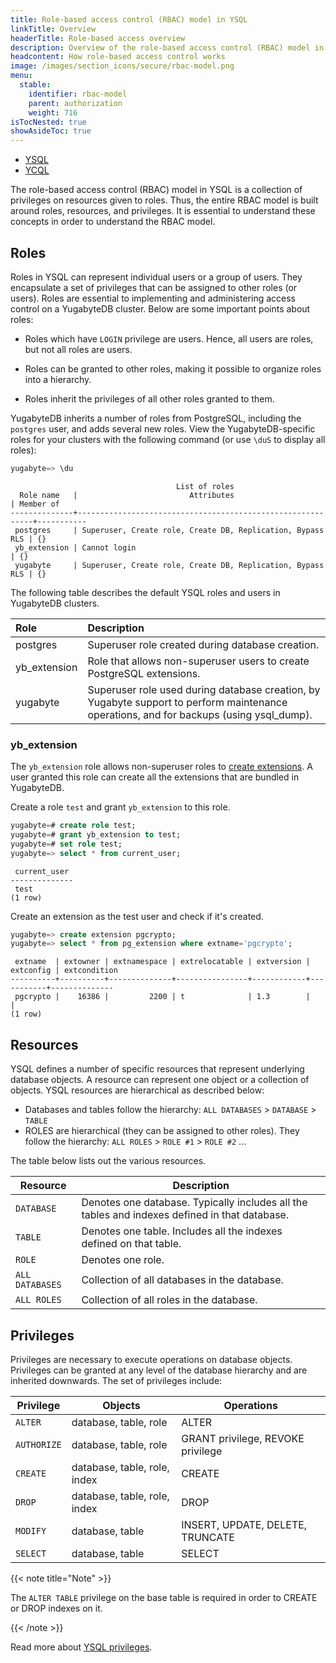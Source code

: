 ```yaml
---
title: Role-based access control (RBAC) model in YSQL
linkTitle: Overview
headerTitle: Role-based access overview
description: Overview of the role-based access control (RBAC) model in YSQL.
headcontent: How role-based access control works
image: /images/section_icons/secure/rbac-model.png
menu:
  stable:
    identifier: rbac-model
    parent: authorization
    weight: 716
isTocNested: true
showAsideToc: true
---
```


<ul class="nav nav-tabs-alt nav-tabs-yb">

  <li >
    <a href="/latest/secure/authorization/rbac-model" class="nav-link active">
      <i class="icon-postgres" aria-hidden="true"></i>
      YSQL
    </a>
  </li>

  <li >
    <a href="/latest/secure/authorization/rbac-model-ycql" class="nav-link">
      <i class="icon-cassandra" aria-hidden="true"></i>
      YCQL
    </a>
  </li>

</ul>

The role-based access control (RBAC) model in YSQL is a collection of privileges on resources given to roles. Thus, the entire RBAC model is built around roles, resources, and privileges. It is essential to understand these concepts in order to understand the RBAC model.

## Roles

Roles in YSQL can represent individual users or a group of users. They encapsulate a set of privileges that can be assigned to other roles (or users). Roles are essential to implementing and administering access control on a YugabyteDB cluster. Below are some important points about roles:

* Roles which have `LOGIN` privilege are users. Hence, all users are roles, but not all roles are users.

* Roles can be granted to other roles, making it possible to organize roles into a hierarchy.

* Roles inherit the privileges of all other roles granted to them.

YugabyteDB inherits a number of roles from PostgreSQL, including the `postgres` user, and adds several new roles. View the YugabyteDB-specific roles for your clusters with the following command (or use `\duS` to display all roles):

```sql
yugabyte=> \du
```

```output
                                     List of roles
  Role name   |                         Attributes                         | Member of
--------------+------------------------------------------------------------+-----------
 postgres     | Superuser, Create role, Create DB, Replication, Bypass RLS | {}
 yb_extension | Cannot login                                               | {}
 yugabyte     | Superuser, Create role, Create DB, Replication, Bypass RLS | {}
```

The following table describes the default YSQL roles and users in YugabyteDB clusters.
<!-- Portions of this table are also under Database authorization in Yugabyte cloud -->

| Role | Description |
| :--- | :---------- |
| postgres | Superuser role created during database creation. |
| yb_extension | Role that allows non-superuser users to create PostgreSQL extensions. |
| yugabyte | Superuser role used during database creation, by Yugabyte support to perform maintenance operations, and for backups (using ysql_dump). |

### yb_extension

The `yb_extension` role allows non-superuser roles to [create extensions](../../../api/ysql/the-sql-language/statements/ddl_create_extension/). A user granted this role can create all the extensions that are bundled in YugabyteDB.

Create a role `test` and grant `yb_extension` to this role.

```sql
yugabyte=# create role test;
yugabyte=# grant yb_extension to test;
yugabyte=# set role test;
yugabyte=> select * from current_user;
```

```output
 current_user
--------------
 test
(1 row)
```

Create an extension as the test user and check if it's created.

```sql
yugabyte=> create extension pgcrypto;
yugabyte=> select * from pg_extension where extname='pgcrypto';
```

```output
 extname  | extowner | extnamespace | extrelocatable | extversion | extconfig | extcondition
----------+----------+--------------+----------------+------------+-----------+--------------
 pgcrypto |    16386 |         2200 | t              | 1.3        |           |
(1 row)
```

## Resources

YSQL defines a number of specific resources that represent underlying database objects. A resource can represent one object or a collection of objects. YSQL resources are hierarchical as described below:

* Databases and tables follow the hierarchy: `ALL DATABASES` > `DATABASE` > `TABLE`
* ROLES are hierarchical (they can be assigned to other roles). They follow the hierarchy: `ALL ROLES` > `ROLE #1` > `ROLE #2` ...

The table below lists out the various resources.

Resource        | Description |
----------------|-------------|
`DATABASE`      | Denotes one database. Typically includes all the tables and indexes defined in that database. |
`TABLE`         | Denotes one table. Includes all the indexes defined on that table. |
`ROLE`          | Denotes one role. |
`ALL DATABASES` | Collection of all databases in the database. |
`ALL ROLES`     | Collection of all roles in the database. |

## Privileges

Privileges are necessary to execute operations on database objects. Privileges can be granted at any level of the database hierarchy and are inherited downwards. The set of privileges include:

Privilege  | Objects                      | Operations                          |
------------|------------------------------|-------------------------------------|
`ALTER`     | database, table, role        | ALTER                               |
`AUTHORIZE` | database, table, role        | GRANT privilege, REVOKE privilege |
`CREATE`    | database, table, role, index | CREATE                              |
`DROP`      | database, table, role, index | DROP                                |
`MODIFY`    | database, table              | INSERT, UPDATE, DELETE, TRUNCATE    |
`SELECT`    | database, table              | SELECT                              |

{{< note title="Note" >}}

The `ALTER TABLE` privilege on the base table is required in order to CREATE or DROP indexes on it.

{{< /note >}}

Read more about [YSQL privileges](../../../api/ysql/the-sql-language/statements/dcl_grant/).
